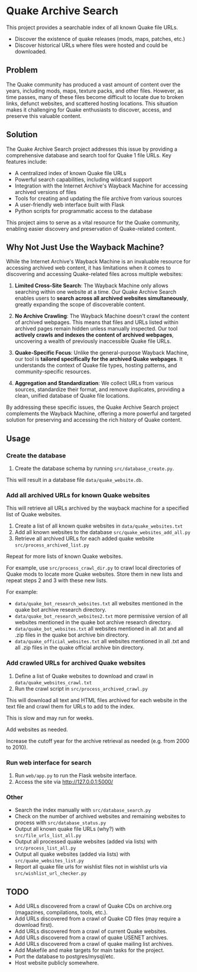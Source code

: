 # Quake Archive Search

This project provides a searchable index of all known Quake file URLs.

* Discover the existence of quake releases (mods, maps, patches, etc.)
* Discover historical URLs where files were hosted and could be downloaded.

## Problem

The Quake community has produced a vast amount of content over the years, including mods, maps, texture packs, and other files. However, as time passes, many of these files become difficult to locate due to broken links, defunct websites, and scattered hosting locations. This situation makes it challenging for Quake enthusiasts to discover, access, and preserve this valuable content.

## Solution

The Quake Archive Search project addresses this issue by providing a comprehensive database and search tool for Quake 1 file URLs. Key features include:

- A centralized index of known Quake file URLs
- Powerful search capabilities, including wildcard support
- Integration with the Internet Archive's Wayback Machine for accessing archived versions of files
- Tools for creating and updating the file archive from various sources
- A user-friendly web interface built with Flask
- Python scripts for programmatic access to the database

This project aims to serve as a vital resource for the Quake community, enabling easier discovery and preservation of Quake-related content.

## Why Not Just Use the Wayback Machine?

While the Internet Archive's Wayback Machine is an invaluable resource for accessing archived web content, it has limitations when it comes to discovering and accessing Quake-related files across multiple websites:

1. **Limited Cross-Site Search**: The Wayback Machine only allows searching within one website at a time. Our Quake Archive Search enables users to **search across all archived websites simultaneously**, greatly expanding the scope of discoverable content.

2. **No Archive Crawling**: The Wayback Machine doesn't crawl the content of archived webpages. This means that files and URLs listed within archived pages remain hidden unless manually inspected. Our tool **actively crawls and indexes the content of archived webpages**, uncovering a wealth of previously inaccessible Quake file URLs.

3. **Quake-Specific Focus**: Unlike the general-purpose Wayback Machine, our tool is **tailored specifically for the archived Quake webpages**. It understands the context of Quake file types, hosting patterns, and community-specific resources.

4. **Aggregation and Standardization**: We collect URLs from various sources, standardize their format, and remove duplicates, providing a clean, unified database of Quake file locations.

By addressing these specific issues, the Quake Archive Search project complements the Wayback Machine, offering a more powerful and targeted solution for preserving and accessing the rich history of Quake content.

## Usage

### Create the database

1. Create the database schema by running `src/database_create.py`.

This will result in a database file `data/quake_website.db`.

### Add all archived URLs for known Quake websites

This will retrieve all URLs archived by the wayback machine for a specified list of Quake websites.

1. Create a list of all known quake websites in `data/quake_websites.txt`
2. Add all known websites to the database `src/quake_websites_add_all.py`
3. Retrieve all archived URLs for each added quake website `src/process_archived_list.py`

Repeat for more lists of known Quake websites.

For example, use `src/process_crawl_dir.py` to crawl local directories of Quake mods to locate more Quake websites. Store them in new lists and repeat steps 2 and 3 with these new lists.

For example:

* `data/quake_bot_research_websites.txt` all websites mentioned in the quake bot archive research directory.
* `data/quake_bot_research_websites2.txt` more permissive version of all websites mentioned in the quake bot archive research directory.
* `data/quake_bot_websites.txt` all websites mentioned in all .txt and all .zip files in the quake bot archive bin directory.
* `data/quake_official_websites.txt` all websites mentioned in all .txt and all .zip files in the quake official archive bin directory.

### Add crawled URLs for archived Quake websites

1. Define a list of Quake websites to download and crawl in `data/quake_websites_crawl.txt`
2. Run the crawl script in `src/process_archived_crawl.py`

This will download all text and HTML files archived for each website in the text file and crawl them for URLs to add to the index.

This is slow and may run for weeks.

Add websites as needed.

Increase the cutoff year for the archive retrieval as needed (e.g. from 2000 to 2010).

### Run web interface for search

1. Run `web/app.py` to run the Flask website interface.
2. Access the site via <http://127.0.0.1:5000/>

### Other

* Search the index manually with `src/database_search.py`
* Check on the number of archived websites and remaining websites to process with `src/database_status.py`
* Output all known quake file URLs (why?) with `src/file_urls_list_all.py`
* Output all processed quake websites (added via lists) with `src/process_list_all.py`
* Output all quake websites (added via lists) with `src/quake_websites_list.py`
* Report all quake file urls for wishlist files not in wishlist urls via `src/wishlist_url_checker.py`

## TODO

* Add URLs discovered from a crawl of Quake CDs on archive.org (magazines, compilations, tools, etc.).
* Add URLs discovered from a crawl of Quake CD files (may require a download first).
* Add URLs discovered from a crawl of current Quake websites.
* Add URLs discovered from a crawl of quake USENET archives.
* Add URLs discovered from a crawl of quake mailing list archives.
* Add Makefile and make targets for main tasks for the project.
* Port the database to postgres/mysql/etc.
* Host website publicly somewhere.

